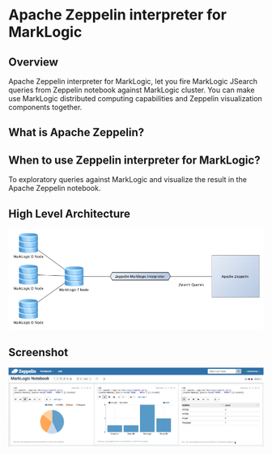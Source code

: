 # Apache Zeppelin interpreter for MarkLogic

## Overview
Apache Zeppelin interpreter for MarkLogic, let you fire MarkLogic JSearch queries from Zeppelin notebook against MarkLogic cluster. You can make use MarkLogic distributed computing capabilities and Zeppelin visualization components together.

## What is Apache Zeppelin?

## When to use Zeppelin interpreter for MarkLogic?
To exploratory queries against MarkLogic and visualize the result in the Apache Zeppelin notebook.

## High Level Architecture

![Apache Zeppelin interpreter for MarkLogic](zepplin-with-ml-interperter-arch.png)

## Screenshot

![Apache Zeppelin interpreter for MarkLogic](zepplin-with-ml-interperter.png)

